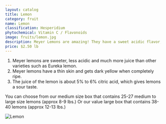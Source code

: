 ```yaml
---
layout: catalog
title: Lemon
category: fruit
name: Lemon
classification: Hesperidium
phytochemical: Vitamin C / Flavonoids
image: fruits/lemon.jpg
description: Meyer Lemons are amazing! They have a sweet acidic flavor, full of juice with a thin and dark yellow skin.
price: $2.50 lb
---
```

 
1. Meyer lemons are sweeter, less acidic and much more juice than other varieties such as Eureka lemon. 
2. Meyer lemons have a thin skin and gets dark yellow when completely ripe.
3. The juice of the lemon is about 5% to 6% citric acid, which gives lemons a sour taste. 

You can choose from our medium size box that contains 25-27 medium to large size lemons (approx 8-9 lbs.) Or our value large box that contains 38-40 lemons (approx 12-13 lbs.)

![Lemon](http://upload.wikimedia.org/wikipedia/commons/e/e4/Lemon.jpg)
